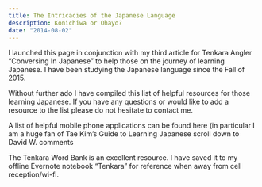 ```yaml
---
title: The Intricacies of the Japanese Language
description: Konichiwa or Ohayo?
date: "2014-08-02"
---
```

<p class="">I launched this page in conjunction with my third article for Tenkara Angler “Conversing In Japanese” to help those on the journey of learning Japanese. I have been studying the Japanese language since the Fall of 2015.</p>

<p class="">Without further ado I have compiled this list of helpful resources for those learning Japanese. If you have any questions or would like to add a resource to the list please do not hesitate to contact me.</p>

<p class="">A list of helpful mobile phone applications can be found here (in particular I am a huge fan of Tae Kim’s Guide to Learning Japanese scroll down to David W. comments</p>

<p class="">The Tenkara Word Bank is an excellent resource. I have saved it to my offline Evernote notebook “Tenkara” for reference when away from cell reception/wi-fi.</p>